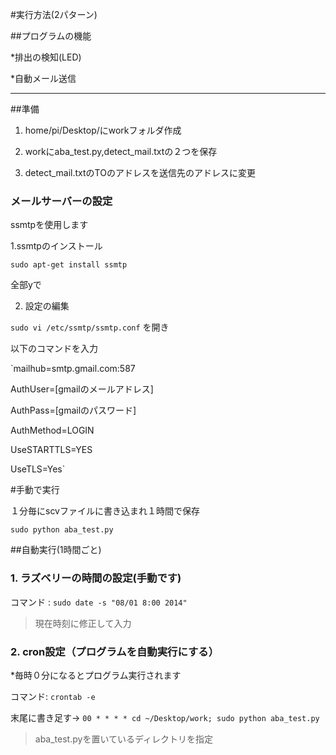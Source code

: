 #実行方法(2パターン)


##プログラムの機能

*排出の検知(LED)

*自動メール送信

-------


##準備

1. home/pi/Desktop/にworkフォルダ作成

2. workにaba_test.py,detect_mail.txtの２つを保存

3. detect_mail.txtのTOのアドレスを送信先のアドレスに変更

### メールサーバーの設定

ssmtpを使用します

 1.ssmtpのインストール
 
 `sudo apt-get install ssmtp`


全部yで


 2. 設定の編集
 
 `sudo vi /etc/ssmtp/ssmtp.conf` を開き

 以下のコマンドを入力

`mailhub=smtp.gmail.com:587  

AuthUser=[gmailのメールアドレス]

AuthPass=[gmailのパスワード]

AuthMethod=LOGIN

UseSTARTTLS=YES

UseTLS=Yes`



#手動で実行

１分毎にscvファイルに書き込まれ１時間で保存

`sudo python aba_test.py`



##自動実行(1時間ごと)

### 1. ラズベリーの時間の設定(手動です)

コマンド : `sudo date -s "08/01 8:00 2014"`

> 現在時刻に修正して入力



### 2. cron設定（プログラムを自動実行にする）

*毎時０分になるとプログラム実行されます

コマンド: `crontab -e`

末尾に書き足す→  `00 * * * * cd ~/Desktop/work; sudo python aba_test.py`

> aba_test.pyを置いているディレクトリを指定

